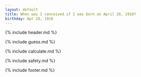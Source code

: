 ```yaml
---
layout: default
title: When was I conceived if I was born on April 28, 1910?
birthday: Apr 28, 1910
---
```


{% include header.md %}

{% include guess.md %}

{% include calculate.md %}

{% include safety.md %}

{% include footer.md %}



